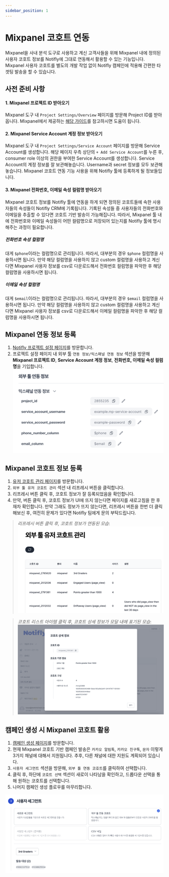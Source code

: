 ```yaml
---
sidebar_position: 1
---
```


# Mixpanel 코호트 연동

Mixpanel을 사내 분석 도구로 사용하고 계신 고객사들을 위해 Mixpanel 내에 정의된 사용자 코호트 정보를 Notifly에 그대로 연동해서 활용할 수 있는 기능입니다. Mixpanel 사용자 코호트를 별도의 개발 작업 없이 Notifly 캠페인에 적용해 간편한 타겟팅 발송을 할 수 있습니다.

## 사전 준비 사항

#### 1. Mixpanel 프로젝트 ID 받아오기

Mixpanel 도구 내 `Project Settings/Overview` 페이지를 방문해 Project ID를 받아옵니다. Mixpanel에서 제공하는 [해당 가이드](https://help.mixpanel.com/hc/en-us/articles/115004490503-Project-Settings#project-id)를 참고하시면 도움이 됩니다.

#### 2. Mixpanel Service Account 계정 정보 받아오기

Mixpanel 도구 내 `Project Settings/Service Account` 페이지를 방문해 Service Account를 생성합니다. 해당 페이지 우측 상단의 `+ Add Service Account`를 누른 후, consumer role 이상의 권한을 부여한 Service Account를 생성합니다. Service Account의 계정 정보를 잘 보관해놓습니다. Username과 secret 정보를 모두 보관해놓습니다. Mixpanel 코호트 연동 기능 사용을 위해 Notifly 툴에 등록하게 될 정보들입니다.

#### 3. Mixpanel 전화번호, 이메일 속성 컬럼명 받아오기

Mixpanel 코호트 정보를 Notifly 툴에 연동을 하게 되면 정의된 코호트들에 속한 사용자들의 속성들이 Notifly CRM에 기록됩니다. 기록된 속성들 중 사용자들의 전화번호와 이메일을 추출할 수 있다면 코호트 기반 발송이 가능해집니다. 따라서, Mixpanel 툴 내에 전화번호와 이메일 속성들이 어떤 컬럼명으로 저장되어 있는지를 Notifly 툴에 명시해주는 과정이 필요합니다.

##### _전화번호 속성 컬럼명_

대게 `$phone`이라는 컬럼명으로 관리됩니다. 따라서, 대부분의 경우 `$phone` 컬럼명을 사용하시면 됩니다. 만약 해당 컬럼명을 사용하지 않고 custom 컬럼명을 사용하고 계신다면 Mixpanel 사용자 정보를 csv로 다운로드해서 전화번호 컬럼명을 파악한 후 해당 컬럼명을 사용하시면 됩니다.

##### _이메일 속성 컬럼명_

대게 `$email`이라는 컬럼명으로 관리됩니다. 따라서, 대부분의 경우 `$email` 컬럼명을 사용하시면 됩니다. 만약 해당 컬럼명을 사용하지 않고 custom 컬럼명을 사용하고 계신다면 Mixpanel 사용자 정보를 csv로 다운로드해서 이메일 컬럼명을 파악한 후 해당 컬럼명을 사용하시면 됩니다.

## Mixpanel 연동 정보 등록

1. [Notifly 프로젝트 설정 페이지](https://www.notifly.tech/settings)를 방문합니다.
2. 프로젝트 설정 페이지 내 외부 툴 `연동 정보/믹스패널 연동 정보` 섹션을 방문해 **Mixpanel 프로젝트 ID**, **Service Account 계정 정보**, **전화번호, 이메일 속성 컬럼명**을 기입합니다.
   ![Mixpanel Integration Account Info](./img/project-settings-mixpanel-integration-account-info.png)

## Mixpanel 코호트 정보 등록

1. [유저 코호트 관리 페이지](https://www.notifly.tech/cohorts)를 방문합니다.
2. `외부 툴 유저 코호트 관리` 섹션 내 리프레시 버튼을 클릭합니다.
3. 리프레시 버튼 클릭 후, 코호트 정보가 잘 등록되었음을 확인합니다.
4. 만약, 버튼 클릭 후, 코호트 정보가 UI에 뜨지 않는다면 페이지를 새로고침을 한 후 재차 확인합니다. 만약 그래도 정보가 뜨지 않는다면, 리프레시 버튼을 한번 더 클릭 해보신 후, 여전히 문제가 있다면 Notifly 팀에게 문의 부탁드립니다.

> _리프레시 버튼 클릭 후, 코호트 정보가 연동된 모습_:
> ![Mixpanel Cohort Integration Management](./img/cohort-integration-management.png)

> _코호트 리스트 아이템 클릭 후, 코호트 상세 정보가 모달 내에 표기된 모습_:
> ![Mixpanel Cohort Details](./img/cohort-details-page.png)

## 캠페인 생성 시 Mixpanel 코호트 활용

1. [캠페인 생성 페이지](https://www.notifly.tech/campaign/create)를 방문합니다.
2. 현재 Mixpanel 코호트 기반 캠페인 발송은 `카카오 알림톡`, `카카오 친구톡`, `문자` 이렇게 3가지 채널에 대해서 지원됩니다. 추후, 다른 채널에 대한 지원도 계획되어 있습니다.
3. `사용자 세그먼트` 섹션을 방문해, `외부 툴 연동 코호트`를 클릭하여 선택합니다.
4. 클릭 후, 하단에 `코호트 선택` 섹션이 새로이 나타남을 확인하고, 드롭다운 선택을 통해 원하는 코호트를 선택합니다.
5. 나머지 캠페인 생성 플로우를 마무리합니다.

![Mixpanel Cohort Usage in Campaign Creation](./img/cohort-selection-campaign-creation.png)
